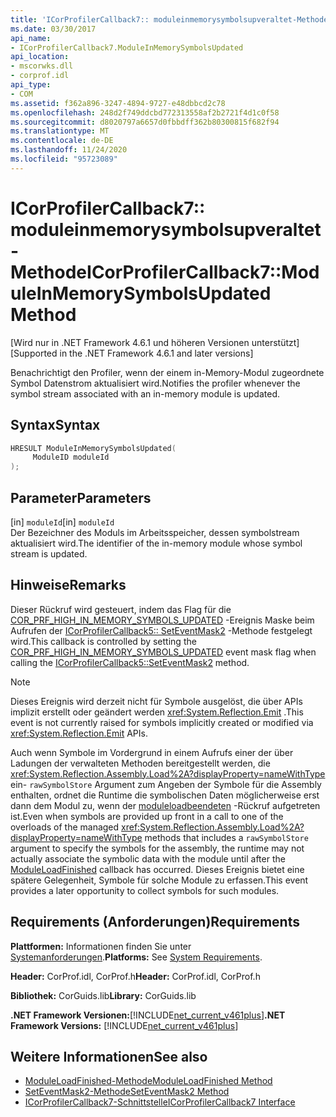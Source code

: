 ```yaml
---
title: 'ICorProfilerCallback7:: moduleinmemorysymbolsupveraltet-Methode'
ms.date: 03/30/2017
api_name:
- ICorProfilerCallback7.ModuleInMemorySymbolsUpdated
api_location:
- mscorwks.dll
- corprof.idl
api_type:
- COM
ms.assetid: f362a896-3247-4894-9727-e48dbbcd2c78
ms.openlocfilehash: 248d2f749ddcbd772313558af2b2721f4d1c0f58
ms.sourcegitcommit: d8020797a6657d0fbbdff362b80300815f682f94
ms.translationtype: MT
ms.contentlocale: de-DE
ms.lasthandoff: 11/24/2020
ms.locfileid: "95723089"
---
```

# <a name="icorprofilercallback7moduleinmemorysymbolsupdated-method"></a><span data-ttu-id="e92df-102">ICorProfilerCallback7:: moduleinmemorysymbolsupveraltet-Methode</span><span class="sxs-lookup"><span data-stu-id="e92df-102">ICorProfilerCallback7::ModuleInMemorySymbolsUpdated Method</span></span>

<span data-ttu-id="e92df-103">[Wird nur in .NET Framework 4.6.1 und höheren Versionen unterstützt]</span><span class="sxs-lookup"><span data-stu-id="e92df-103">[Supported in the .NET Framework 4.6.1 and later versions]</span></span>  
  
 <span data-ttu-id="e92df-104">Benachrichtigt den Profiler, wenn der einem in-Memory-Modul zugeordnete Symbol Datenstrom aktualisiert wird.</span><span class="sxs-lookup"><span data-stu-id="e92df-104">Notifies the profiler whenever the symbol stream associated with an in-memory module is updated.</span></span>  
  
## <a name="syntax"></a><span data-ttu-id="e92df-105">Syntax</span><span class="sxs-lookup"><span data-stu-id="e92df-105">Syntax</span></span>  
  
```cpp  
HRESULT ModuleInMemorySymbolsUpdated(  
     ModuleID moduleId  
);  
```  
  
## <a name="parameters"></a><span data-ttu-id="e92df-106">Parameter</span><span class="sxs-lookup"><span data-stu-id="e92df-106">Parameters</span></span>  

 <span data-ttu-id="e92df-107">[in] `moduleId`</span><span class="sxs-lookup"><span data-stu-id="e92df-107">[in] `moduleId`</span></span>  
 <span data-ttu-id="e92df-108">Der Bezeichner des Moduls im Arbeitsspeicher, dessen symbolstream aktualisiert wird.</span><span class="sxs-lookup"><span data-stu-id="e92df-108">The identifier of the in-memory module whose symbol stream is updated.</span></span>  
  
## <a name="remarks"></a><span data-ttu-id="e92df-109">Hinweise</span><span class="sxs-lookup"><span data-stu-id="e92df-109">Remarks</span></span>  

 <span data-ttu-id="e92df-110">Dieser Rückruf wird gesteuert, indem das Flag für die [COR_PRF_HIGH_IN_MEMORY_SYMBOLS_UPDATED](cor-prf-high-monitor-enumeration.md) -Ereignis Maske beim Aufrufen der [ICorProfilerCallback5:: SetEventMask2](icorprofilerinfo5-seteventmask2-method.md) -Methode festgelegt wird.</span><span class="sxs-lookup"><span data-stu-id="e92df-110">This callback is controlled by setting the [COR_PRF_HIGH_IN_MEMORY_SYMBOLS_UPDATED](cor-prf-high-monitor-enumeration.md) event mask flag when calling the [ICorProfilerCallback5::SetEventMask2](icorprofilerinfo5-seteventmask2-method.md) method.</span></span>  
  
> [!NOTE]
> <span data-ttu-id="e92df-111">Dieses Ereignis wird derzeit nicht für Symbole ausgelöst, die über APIs implizit erstellt oder geändert werden <xref:System.Reflection.Emit> .</span><span class="sxs-lookup"><span data-stu-id="e92df-111">This event is not currently raised for symbols implicitly created or modified via <xref:System.Reflection.Emit> APIs.</span></span>  
  
 <span data-ttu-id="e92df-112">Auch wenn Symbole im Vordergrund in einem Aufrufs einer der über Ladungen der verwalteten Methoden bereitgestellt werden, die <xref:System.Reflection.Assembly.Load%2A?displayProperty=nameWithType> ein- `rawSymbolStore` Argument zum Angeben der Symbole für die Assembly enthalten, ordnet die Runtime die symbolischen Daten möglicherweise erst dann dem Modul zu, wenn der [moduleloadbeendeten](icorprofilercallback-moduleloadfinished-method.md) -Rückruf aufgetreten ist.</span><span class="sxs-lookup"><span data-stu-id="e92df-112">Even when symbols are provided up front in a call to one of the overloads of the managed <xref:System.Reflection.Assembly.Load%2A?displayProperty=nameWithType> methods that includes a `rawSymbolStore` argument to specify the symbols for the assembly, the runtime may not actually associate the symbolic data with the module until after the [ModuleLoadFinished](icorprofilercallback-moduleloadfinished-method.md) callback has occurred.</span></span> <span data-ttu-id="e92df-113">Dieses Ereignis bietet eine spätere Gelegenheit, Symbole für solche Module zu erfassen.</span><span class="sxs-lookup"><span data-stu-id="e92df-113">This event provides a later opportunity to collect symbols for such modules.</span></span>  
  
## <a name="requirements"></a><span data-ttu-id="e92df-114">Requirements (Anforderungen)</span><span class="sxs-lookup"><span data-stu-id="e92df-114">Requirements</span></span>  

 <span data-ttu-id="e92df-115">**Plattformen:** Informationen finden Sie unter [Systemanforderungen](../../get-started/system-requirements.md).</span><span class="sxs-lookup"><span data-stu-id="e92df-115">**Platforms:** See [System Requirements](../../get-started/system-requirements.md).</span></span>  
  
 <span data-ttu-id="e92df-116">**Header:** CorProf.idl, CorProf.h</span><span class="sxs-lookup"><span data-stu-id="e92df-116">**Header:** CorProf.idl, CorProf.h</span></span>  
  
 <span data-ttu-id="e92df-117">**Bibliothek:** CorGuids.lib</span><span class="sxs-lookup"><span data-stu-id="e92df-117">**Library:** CorGuids.lib</span></span>  
  
 <span data-ttu-id="e92df-118">**.NET Framework Versionen:**[!INCLUDE[net_current_v461plus](../../../../includes/net-current-v461plus-md.md)]</span><span class="sxs-lookup"><span data-stu-id="e92df-118">**.NET Framework Versions:** [!INCLUDE[net_current_v461plus](../../../../includes/net-current-v461plus-md.md)]</span></span>  
  
## <a name="see-also"></a><span data-ttu-id="e92df-119">Weitere Informationen</span><span class="sxs-lookup"><span data-stu-id="e92df-119">See also</span></span>

- [<span data-ttu-id="e92df-120">ModuleLoadFinished-Methode</span><span class="sxs-lookup"><span data-stu-id="e92df-120">ModuleLoadFinished Method</span></span>](icorprofilercallback-moduleloadfinished-method.md)
- [<span data-ttu-id="e92df-121">SetEventMask2-Methode</span><span class="sxs-lookup"><span data-stu-id="e92df-121">SetEventMask2 Method</span></span>](icorprofilerinfo5-seteventmask2-method.md)
- [<span data-ttu-id="e92df-122">ICorProfilerCallback7-Schnittstelle</span><span class="sxs-lookup"><span data-stu-id="e92df-122">ICorProfilerCallback7 Interface</span></span>](icorprofilercallback7-interface.md)
